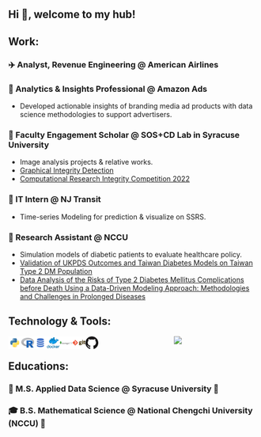 ## Hi :wave:, welcome to my hub!


## Work:
### ✈️ Analyst, Revenue Engineering @ American Airlines
### 🛒 Analytics & Insights Professional @ Amazon Ads
-   Developed actionable insights of branding media ad products with data science methodologies to support advertisers.
### :tangerine: Faculty Engagement Scholar @ SOS+CD Lab in Syracuse University
-   Image analysis projects & relative works.
-   [Graphical Integrity Detection](https://github.com/sciosci/graph_check)
-   [Computational Research Integrity Competition 2022](https://sites.google.com/g.syr.edu/cri-comp-2022)
### :steam_locomotive: IT Intern @ NJ Transit
-   Time-series Modeling for prediction & visualize on SSRS.
### :eagle: Research Assistant @ NCCU
-   Simulation models of diabetic patients to evaluate healthcare policy.
-   [Validation of UKPDS Outcomes and Taiwan Diabetes Models on Taiwan Type 2 DM Population](https://www.ispor.org/heor-resources/presentations-database/presentation/intl2020-3182/100932)
-   [Data Analysis of the Risks of Type 2 Diabetes Mellitus Complications before Death Using a Data-Driven Modeling Approach: Methodologies and Challenges in Prolonged Diseases](https://www.mdpi.com/2078-2489/12/8/326)

## Technology & Tools:
<img align="left" alt="GitHub" width="26px" src="https://raw.githubusercontent.com/github/explore/78df643247d429f6cc873026c0622819ad797942/topics/python/python.png" />
<img align="left" alt="GitHub" width="26px" src="https://raw.githubusercontent.com/github/explore/78df643247d429f6cc873026c0622819ad797942/topics/r/r.png" />
<img align="left" alt="GitHub" width="26px" src="https://raw.githubusercontent.com/github/explore/78df643247d429f6cc873026c0622819ad797942/topics/sql/sql.png" />
<img align="left" alt="GitHub" width="26px" src="https://raw.githubusercontent.com/github/explore/78df643247d429f6cc873026c0622819ad797942/topics/docker/docker.png" />
<img align="left" alt="GitHub" width="26px" src="https://raw.githubusercontent.com/github/explore/78df643247d429f6cc873026c0622819ad797942/topics/mongodb/mongodb.png" />
<img align="left" alt="Git" width="26px" src="https://raw.githubusercontent.com/github/explore/80688e429a7d4ef2fca1e82350fe8e3517d3494d/topics/git/git.png" />
<img align="left" alt="GitHub" width="26px" src="https://raw.githubusercontent.com/github/explore/78df643247d429f6cc873026c0622819ad797942/topics/github/github.png" />

<p align="center">
  <a href="https://skillicons.dev">
    <img src="https://skillicons.dev/icons?i=git,kubernetes,docker,c,vim" />
  </a>
</p>

## Educations:
### :book: M.S. Applied Data Science @ Syracuse University :tangerine:
### :mortar_board: B.S. Mathematical Science @ National Chengchi University (NCCU) :eagle: